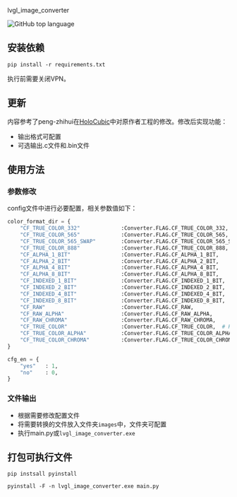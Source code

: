lvgl_image_converter

![GitHub top language](https://img.shields.io/github/languages/top/W-Mai/lvgl_image_converter?style=for-the-badge)

## 安装依赖

```
pip install -r requirements.txt
```
执行前需要关闭VPN。

## 更新

内容参考了peng-zhihui在[HoloCubic](https://github.com/peng-zhihui/HoloCubic)中对原作者工程的修改。修改后实现功能：

* 输出格式可配置
* 可选输出.c文件和.bin文件

## 使用方法

### 参数修改

config文件中进行必要配置，相关参数值如下：

```python
color_format_dir = {
    "CF_TRUE_COLOR_332"             :Converter.FLAG.CF_TRUE_COLOR_332,  # Helper formats. Used internally
    "CF_TRUE_COLOR_565"             :Converter.FLAG.CF_TRUE_COLOR_565,
    "CF_TRUE_COLOR_565_SWAP"        :Converter.FLAG.CF_TRUE_COLOR_565_SWAP,
    "CF_TRUE_COLOR_888"             :Converter.FLAG.CF_TRUE_COLOR_888,
    "CF_ALPHA_1_BIT"                :Converter.FLAG.CF_ALPHA_1_BIT,
    "CF_ALPHA_2_BIT"                :Converter.FLAG.CF_ALPHA_2_BIT,
    "CF_ALPHA_4_BIT"                :Converter.FLAG.CF_ALPHA_4_BIT,
    "CF_ALPHA_8_BIT"                :Converter.FLAG.CF_ALPHA_8_BIT,
    "CF_INDEXED_1_BIT"              :Converter.FLAG.CF_INDEXED_1_BIT,
    "CF_INDEXED_2_BIT"              :Converter.FLAG.CF_INDEXED_2_BIT,
    "CF_INDEXED_4_BIT"              :Converter.FLAG.CF_INDEXED_4_BIT,
    "CF_INDEXED_8_BIT"              :Converter.FLAG.CF_INDEXED_8_BIT,
    "CF_RAW"                        :Converter.FLAG.CF_RAW,
    "CF_RAW_ALPHA"                  :Converter.FLAG.CF_RAW_ALPHA,
    "CF_RAW_CHROMA"                 :Converter.FLAG.CF_RAW_CHROMA,
    "CF_TRUE_COLOR"                 :Converter.FLAG.CF_TRUE_COLOR,  # Helper formats is C arrays contains all true color formats (using in "download")
    "CF_TRUE_COLOR_ALPHA"           :Converter.FLAG.CF_TRUE_COLOR_ALPHA,
    "CF_TRUE_COLOR_CHROMA"          :Converter.FLAG.CF_TRUE_COLOR_CHROMA,
}

cfg_en = {
    "yes"   : 1,
    "no"    : 0,
}
```

### 文件输出

* 根据需要修改配置文件
* 将需要转换的文件放入文件夹`images`中，文件夹可配置
* 执行main.py或`lvgl_image_converter.exe`

## 打包可执行文件

```
pip instsall pyinstall
```

```
pyinstall -F -n lvgl_image_converter.exe main.py
```
